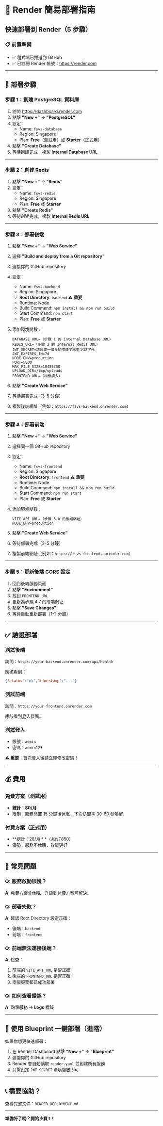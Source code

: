 # 🚀 Render 簡易部署指南

## 快速部署到 Render（5 步驟）

### 📋 前置準備
- ✅ 程式碼已推送到 GitHub
- ✅ 已註冊 Render 帳號：https://render.com

---

## 🎯 部署步驟

### 步驟 1：創建 PostgreSQL 資料庫

1. 訪問 https://dashboard.render.com
2. 點擊 **"New +"** → **"PostgreSQL"**
3. 設定：
   - Name: `fsvs-database`
   - Region: Singapore
   - Plan: **Free**（測試用）或 **Starter**（正式用）
4. 點擊 **"Create Database"**
5. 等待創建完成，複製 **Internal Database URL**

---

### 步驟 2：創建 Redis

1. 點擊 **"New +"** → **"Redis"**
2. 設定：
   - Name: `fsvs-redis`
   - Region: Singapore
   - Plan: **Free** 或 **Starter**
3. 點擊 **"Create Redis"**
4. 等待創建完成，複製 **Internal Redis URL**

---

### 步驟 3：部署後端

1. 點擊 **"New +"** → **"Web Service"**
2. 選擇 **"Build and deploy from a Git repository"**
3. 連接你的 GitHub repository
4. 設定：
   - Name: `fsvs-backend`
   - Region: Singapore
   - **Root Directory**: `backend` ⚠️ **重要**
   - Runtime: Node
   - Build Command: `npm install && npm run build`
   - Start Command: `npm start`
   - Plan: **Free** 或 **Starter**

5. 添加環境變數：
   ```
   DATABASE_URL=（步驟 1 的 Internal Database URL）
   REDIS_URL=（步驟 2 的 Internal Redis URL）
   JWT_SECRET=請改成一個長的隨機字串至少32字元
   JWT_EXPIRES_IN=7d
   NODE_ENV=production
   PORT=5000
   MAX_FILE_SIZE=10485760
   UPLOAD_DIR=/tmp/uploads
   FRONTEND_URL=（稍後填入）
   ```

6. 點擊 **"Create Web Service"**
7. 等待部署完成（3-5 分鐘）
8. 複製後端網址（例如：`https://fsvs-backend.onrender.com`）

---

### 步驟 4：部署前端

1. 點擊 **"New +"** → **"Web Service"**
2. 選擇同一個 GitHub repository
3. 設定：
   - Name: `fsvs-frontend`
   - Region: Singapore
   - **Root Directory**: `frontend` ⚠️ **重要**
   - Runtime: Node
   - Build Command: `npm install && npm run build`
   - Start Command: `npm run start`
   - Plan: **Free** 或 **Starter**

4. 添加環境變數：
   ```
   VITE_API_URL=（步驟 3.8 的後端網址）
   NODE_ENV=production
   ```

5. 點擊 **"Create Web Service"**
6. 等待部署完成（3-5 分鐘）
7. 複製前端網址（例如：`https://fsvs-frontend.onrender.com`）

---

### 步驟 5：更新後端 CORS 設定

1. 回到後端服務頁面
2. 點擊 **"Environment"**
3. 找到 `FRONTEND_URL`
4. 更新為步驟 4.7 的前端網址
5. 點擊 **"Save Changes"**
6. 等待自動重新部署（1-2 分鐘）

---

## ✅ 驗證部署

### 測試後端
訪問：`https://your-backend.onrender.com/api/health`

應該看到：
```json
{"status":"ok","timestamp":"..."}
```

### 測試前端
訪問：`https://your-frontend.onrender.com`

應該看到登入頁面。

### 測試登入
- 帳號：`admin`
- 密碼：`admin123`

**⚠️ 重要**：首次登入後請立即修改密碼！

---

## 💰 費用

### 免費方案（測試用）
- **總計：$0/月**
- 限制：服務閒置 15 分鐘後休眠，下次訪問需 30-60 秒喚醒

### 付費方案（正式用）
- **總計：$28/月**（約 NT$850）
- 優勢：服務不休眠，效能更好

---

## 🔧 常見問題

### Q: 服務啟動很慢？
**A**: 免費方案會休眠。升級到付費方案可解決。

### Q: 部署失敗？
**A**: 確認 Root Directory 設定正確：
- 後端：`backend`
- 前端：`frontend`

### Q: 前端無法連接後端？
**A**: 檢查：
1. 前端的 `VITE_API_URL` 是否正確
2. 後端的 `FRONTEND_URL` 是否正確
3. 兩個服務都已成功部署

### Q: 如何查看錯誤？
**A**: 點擊服務 → **Logs** 標籤

---

## 🚀 使用 Blueprint 一鍵部署（進階）

如果你想更快速部署：

1. 在 Render Dashboard 點擊 **"New +"** → **"Blueprint"**
2. 連接你的 GitHub repository
3. Render 會自動讀取 `render.yaml` 並創建所有服務
4. 只需設定 `JWT_SECRET` 環境變數即可

---

## 📞 需要協助？

查看完整文件：`RENDER_DEPLOYMENT.md`

---

**準備好了嗎？開始步驟 1！**

